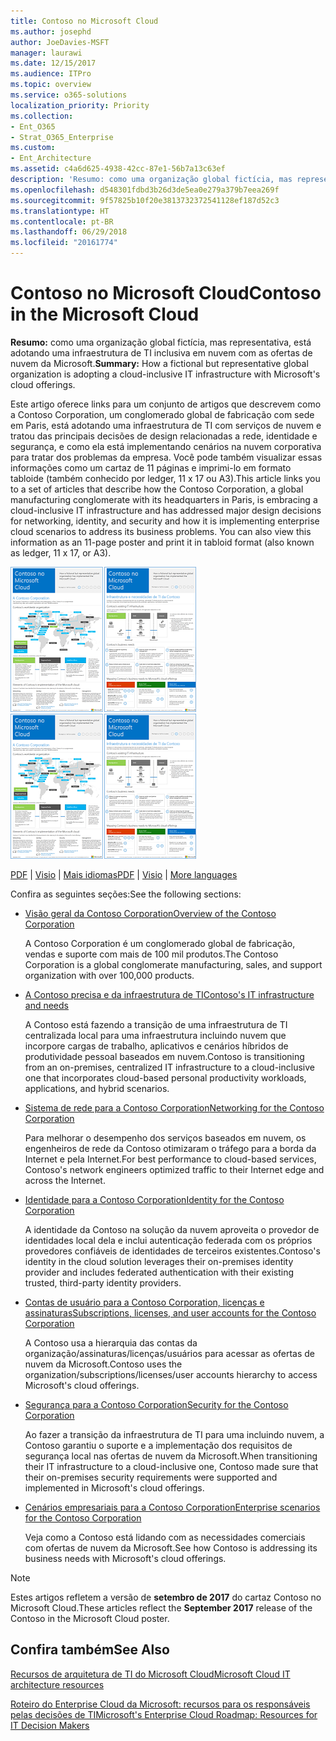 ```yaml
---
title: Contoso no Microsoft Cloud
ms.author: josephd
author: JoeDavies-MSFT
manager: laurawi
ms.date: 12/15/2017
ms.audience: ITPro
ms.topic: overview
ms.service: o365-solutions
localization_priority: Priority
ms.collection:
- Ent_O365
- Strat_O365_Enterprise
ms.custom:
- Ent_Architecture
ms.assetid: c4a6d625-4938-42cc-87e1-56b7a13c63ef
description: 'Resumo: como uma organização global fictícia, mas representativa, está adotando uma infraestrutura de TI inclusiva em nuvem com as ofertas de nuvem da Microsoft.'
ms.openlocfilehash: d548301fdbd3b26d3de5ea0e279a379b7eea269f
ms.sourcegitcommit: 9f57825b10f20e3813732372541128ef187d52c3
ms.translationtype: HT
ms.contentlocale: pt-BR
ms.lasthandoff: 06/29/2018
ms.locfileid: "20161774"
---
```

# <a name="contoso-in-the-microsoft-cloud"></a><span data-ttu-id="dc45c-103">Contoso no Microsoft Cloud</span><span class="sxs-lookup"><span data-stu-id="dc45c-103">Contoso in the Microsoft Cloud</span></span>

 <span data-ttu-id="dc45c-104">**Resumo:** como uma organização global fictícia, mas representativa, está adotando uma infraestrutura de TI inclusiva em nuvem com as ofertas de nuvem da Microsoft.</span><span class="sxs-lookup"><span data-stu-id="dc45c-104">**Summary:** How a fictional but representative global organization is adopting a cloud-inclusive IT infrastructure with Microsoft's cloud offerings.</span></span>
  
<span data-ttu-id="dc45c-p101">Este artigo oferece links para um conjunto de artigos que descrevem como a Contoso Corporation, um conglomerado global de fabricação com sede em Paris, está adotando uma infraestrutura de TI com serviços de nuvem e tratou das principais decisões de design relacionadas a rede, identidade e segurança, e como ela está implementando cenários na nuvem corporativa para tratar dos problemas da empresa. Você pode também visualizar essas informações como um cartaz de 11 páginas e imprimi-lo em formato tabloide (também conhecido por ledger, 11 x 17 ou A3).</span><span class="sxs-lookup"><span data-stu-id="dc45c-p101">This article links you to a set of articles that describe how the Contoso Corporation, a global manufacturing conglomerate with its headquarters in Paris, is embracing a cloud-inclusive IT infrastructure and has addressed major design decisions for networking, identity, and security and how it is implementing enterprise cloud scenarios to address its business problems. You can also view this information as an 11-page poster and print it in tabloid format (also known as ledger, 11 x 17, or A3).</span></span>
  
<span data-ttu-id="dc45c-107">[![Imagem em miniatura do cartaz Contoso na Microsoft Cloud](images/Contoso_Poster/Thumbnail.png)](https://www.microsoft.com/download/details.aspx?id=54427)</span><span class="sxs-lookup"><span data-stu-id="dc45c-107">[![Thumb image of the Contoso in the Microsoft Cloud poster.](images/Contoso_Poster/Thumbnail.png)](https://www.microsoft.com/download/details.aspx?id=54427)</span></span>
  
<span data-ttu-id="dc45c-108">[PDF](https://go.microsoft.com/fwlink/p/?linkid=842085)  | [Visio](https://go.microsoft.com/fwlink/p/?linkid=842086)  | [Mais idiomas](https://www.microsoft.com/download/details.aspx?id=54427)</span><span class="sxs-lookup"><span data-stu-id="dc45c-108">[PDF](https://go.microsoft.com/fwlink/p/?linkid=842085)  | [Visio](https://go.microsoft.com/fwlink/p/?linkid=842086)  | [More languages](https://www.microsoft.com/download/details.aspx?id=54427)</span></span>
  
<span data-ttu-id="dc45c-109">Confira as seguintes seções:</span><span class="sxs-lookup"><span data-stu-id="dc45c-109">See the following sections:</span></span>
  
- [<span data-ttu-id="dc45c-110">Visão geral da Contoso Corporation</span><span class="sxs-lookup"><span data-stu-id="dc45c-110">Overview of the Contoso Corporation</span></span>](overview-of-the-contoso-corporation.md)
    
    <span data-ttu-id="dc45c-111">A Contoso Corporation é um conglomerado global de fabricação, vendas e suporte com mais de 100 mil produtos.</span><span class="sxs-lookup"><span data-stu-id="dc45c-111">The Contoso Corporation is a global conglomerate manufacturing, sales, and support organization with over 100,000 products.</span></span>
    
- [<span data-ttu-id="dc45c-112">A Contoso precisa e da infraestrutura de TI</span><span class="sxs-lookup"><span data-stu-id="dc45c-112">Contoso's IT infrastructure and needs</span></span>](contoso-it-infrastructure-and-needs.md)
    
    <span data-ttu-id="dc45c-113">A Contoso está fazendo a transição de uma infraestrutura de TI centralizada local para uma infraestrutura incluindo nuvem que incorpore cargas de trabalho, aplicativos e cenários híbridos de produtividade pessoal baseados em nuvem.</span><span class="sxs-lookup"><span data-stu-id="dc45c-113">Contoso is transitioning from an on-premises, centralized IT infrastructure to a cloud-inclusive one that incorporates cloud-based personal productivity workloads, applications, and hybrid scenarios.</span></span>
    
- [<span data-ttu-id="dc45c-114">Sistema de rede para a Contoso Corporation</span><span class="sxs-lookup"><span data-stu-id="dc45c-114">Networking for the Contoso Corporation</span></span>](networking-for-the-contoso-corporation.md)
    
    <span data-ttu-id="dc45c-115">Para melhorar o desempenho dos serviços baseados em nuvem, os engenheiros de rede da Contoso otimizaram o tráfego para a borda da Internet e pela Internet.</span><span class="sxs-lookup"><span data-stu-id="dc45c-115">For best performance to cloud-based services, Contoso's network engineers optimized traffic to their Internet edge and across the Internet.</span></span>
    
- [<span data-ttu-id="dc45c-116">Identidade para a Contoso Corporation</span><span class="sxs-lookup"><span data-stu-id="dc45c-116">Identity for the Contoso Corporation</span></span>](identity-for-the-contoso-corporation.md)
    
    <span data-ttu-id="dc45c-117">A identidade da Contoso na solução da nuvem aproveita o provedor de identidades local dela e inclui autenticação federada com os próprios provedores confiáveis de identidades de terceiros existentes.</span><span class="sxs-lookup"><span data-stu-id="dc45c-117">Contoso's identity in the cloud solution leverages their on-premises identity provider and includes federated authentication with their existing trusted, third-party identity providers.</span></span>
    
- [<span data-ttu-id="dc45c-118">Contas de usuário para a Contoso Corporation, licenças e assinaturas</span><span class="sxs-lookup"><span data-stu-id="dc45c-118">Subscriptions, licenses, and user accounts for the Contoso Corporation</span></span>](subscriptions-licenses-and-user-accounts-for-the-contoso-corporation.md)
    
    <span data-ttu-id="dc45c-119">A Contoso usa a hierarquia das contas da organização/assinaturas/licenças/usuários para acessar as ofertas de nuvem da Microsoft.</span><span class="sxs-lookup"><span data-stu-id="dc45c-119">Contoso uses the organization/subscriptions/licenses/user accounts hierarchy to access Microsoft's cloud offerings.</span></span>
    
- [<span data-ttu-id="dc45c-120">Segurança para a Contoso Corporation</span><span class="sxs-lookup"><span data-stu-id="dc45c-120">Security for the Contoso Corporation</span></span>](security-for-the-contoso-corporation.md)
    
    <span data-ttu-id="dc45c-121">Ao fazer a transição da infraestrutura de TI para uma incluindo nuvem, a Contoso garantiu o suporte e a implementação dos requisitos de segurança local nas ofertas de nuvem da Microsoft.</span><span class="sxs-lookup"><span data-stu-id="dc45c-121">When transitioning their IT infrastructure to a cloud-inclusive one, Contoso made sure that their on-premises security requirements were supported and implemented in Microsoft's cloud offerings.</span></span>
    
- [<span data-ttu-id="dc45c-122">Cenários empresariais para a Contoso Corporation</span><span class="sxs-lookup"><span data-stu-id="dc45c-122">Enterprise scenarios for the Contoso Corporation</span></span>](enterprise-scenarios-for-the-contoso-corporation.md)
    
    <span data-ttu-id="dc45c-123">Veja como a Contoso está lidando com as necessidades comerciais com ofertas de nuvem da Microsoft.</span><span class="sxs-lookup"><span data-stu-id="dc45c-123">See how Contoso is addressing its business needs with Microsoft's cloud offerings.</span></span>
    
> [!NOTE]
> <span data-ttu-id="dc45c-124">Estes artigos refletem a versão de **setembro de 2017** do cartaz Contoso no Microsoft Cloud.</span><span class="sxs-lookup"><span data-stu-id="dc45c-124">These articles reflect the **September 2017** release of the Contoso in the Microsoft Cloud poster.</span></span>
  
## <a name="see-also"></a><span data-ttu-id="dc45c-125">Confira também</span><span class="sxs-lookup"><span data-stu-id="dc45c-125">See Also</span></span>

[<span data-ttu-id="dc45c-126">Recursos de arquitetura de TI do Microsoft Cloud</span><span class="sxs-lookup"><span data-stu-id="dc45c-126">Microsoft Cloud IT architecture resources</span></span>](microsoft-cloud-it-architecture-resources.md)

[<span data-ttu-id="dc45c-127">Roteiro do Enterprise Cloud da Microsoft: recursos para os responsáveis pelas decisões de TI</span><span class="sxs-lookup"><span data-stu-id="dc45c-127">Microsoft's Enterprise Cloud Roadmap: Resources for IT Decision Makers</span></span>](https://sway.com/FJ2xsyWtkJc2taRD)



